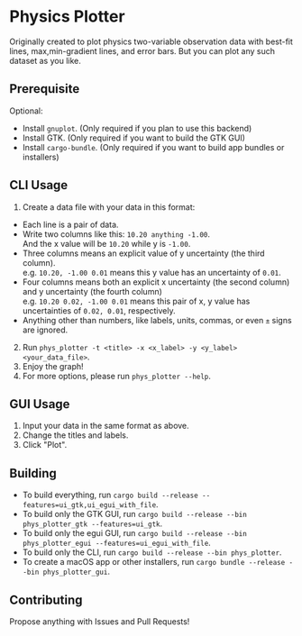 # Physics Plotter
Originally created to plot physics two-variable observation data with best-fit lines, max,min-gradient lines, and error bars.
But you can plot any such dataset as you like.

## Prerequisite
Optional: 
 - Install `gnuplot`. (Only required if you plan to use this backend)
 - Install GTK. (Only required if you want to build the GTK GUI)
 - Install `cargo-bundle`. (Only required if you want to build app bundles or installers)

## CLI Usage
1. Create a data file with your data in this format:
 - Each line is a pair of data.
 - Write two columns like this: `10.20 anything -1.00`.  
   And the x value will be `10.20` while y is `-1.00`.
 - Three columns means an explicit value of y uncertainty (the third column).  
   e.g. `10.20, -1.00 0.01` means this y value has an uncertainty of `0.01`.
 - Four columns means both an explicit x uncertainty (the second column) and y uncertainty (the fourth column)  
   e.g. `10.20 0.02, -1.00 0.01` means this pair of x, y value has uncertainties of `0.02, 0.01`, respectively.
 - Anything other than numbers, like labels, units, commas, or even `±` signs are ignored.
 
2. Run `phys_plotter -t <title> -x <x_label> -y <y_label> <your_data_file>`.
3. Enjoy the graph!
4. For more options, please run `phys_plotter --help`.

## GUI Usage
1. Input your data in the same format as above.
2. Change the titles and labels.
3. Click "Plot".

## Building
- To build everything, run `cargo build --release --features=ui_gtk,ui_egui_with_file`.
- To build only the GTK GUI, run `cargo build --release --bin phys_plotter_gtk --features=ui_gtk`.
- To build only the egui GUI, run `cargo build --release --bin phys_plotter_egui --features=ui_egui_with_file`.
- To build only the CLI, run `cargo build --release --bin phys_plotter`.
- To create a macOS app or other installers, run `cargo bundle --release --bin phys_plotter_gui`.

## Contributing
Propose anything with Issues and Pull Requests!
